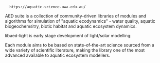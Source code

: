       https://aquatic.science.uwa.edu.au/

AED suite is a collection of community-driven libraries of modules and
algorithms for simulation of "aquatic ecodynamics" - water quality, aquatic
biogeochemsitry, biotic habitat and aquatic ecosystem dynamics.

libaed-light is early stage development of light/solar modelling

Each module aims to be based on state-of-the-art science sourced from a wide
variety of scientific literature, making the library one of the most
advanced available to aquatic ecosystem modellers.
